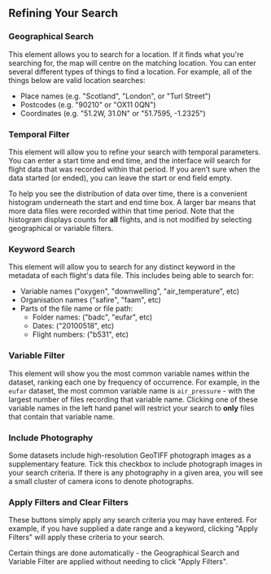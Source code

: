 Refining Your Search
--------------------

### Geographical Search

This element allows you to search for a location. If it finds what you're
searching for, the map will centre on the matching location. You can enter
several different types of things to find a location. For example, all of the
things below are valid location searches:

* Place names (e.g. "Scotland", "London", or "Turl Street")
* Postcodes (e.g. "90210" or "OX11 0QN")
* Coordinates (e.g. "51.2W, 31.0N" or "51.7595, -1.2325")


### Temporal Filter

This element will allow you to refine your search with temporal parameters.
You can enter a start time and end time, and the interface will search for
flight data that was recorded within that period. If you aren't sure when the
data started (or ended), you can leave the start or end field empty.

To help you see the distribution of data over time, there is a convenient
histogram underneath the start and end time box. A larger bar means that more
data files were recorded within that time period. Note that the histogram
displays counts for **all** flights, and is not modified by selecting
geographical or variable filters.


### Keyword Search

This element will allow you to search for any distinct keyword in the metadata
of each flight's data file. This includes being able to search for:

* Variable names ("oxygen", "downwelling", "air\_temperature", etc)
* Organisation names ("safire", "faam", etc)
* Parts of the file name or file path:
    * Folder names: ("badc", "eufar", etc)
    * Dates: ("20100518", etc)
    * Flight numbers: ("b531", etc)


### Variable Filter

This element will show you the most common variable names within the dataset,
ranking each one by frequency of occurrence. For example, in the `eufar`
dataset, the most common variable name is `air_pressure` - with the largest
number of  files recording that variable name. Clicking one of these variable
names in the left hand panel will restrict your search to **only** files that
contain that variable name.


### Include Photography

Some datasets include high-resolution GeoTIFF photograph images as a
supplementary feature. Tick this checkbox to include photograph images in your
search criteria. If there is any photography in a given area, you will see a
small cluster of camera icons to denote photographs.


### Apply Filters and Clear Filters

These buttons simply apply any search criteria you may have entered. For
example, if you have supplied a date range and a keyword, clicking "Apply
Filters" will apply these criteria to your search.

Certain things are done automatically - the Geographical Search and Variable
Filter are applied without needing to click "Apply Filters".
